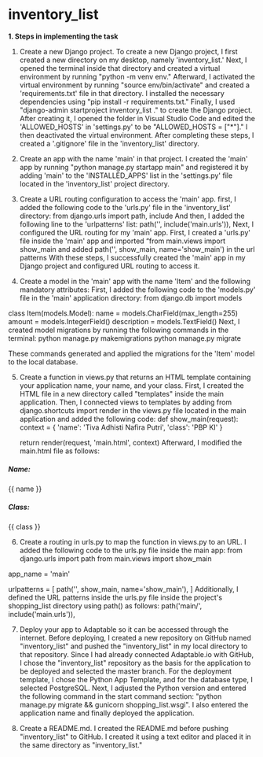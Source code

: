 # inventory_list
**1. Steps in implementing the task**
1. Create a new Django project.
To create a new Django project, I first created a new directory on my desktop, namely 'inventory_list.' Next, I opened the terminal inside that directory and created a virtual environment by running "python -m venv env." Afterward, I activated the virtual environment by running "source env/bin/activate" and created a 'requirements.txt' file in that directory. I installed the necessary dependencies using "pip install -r requirements.txt." Finally, I used "django-admin startproject inventory_list ." to create the Django project. After creating it, I opened the folder in Visual Studio Code and edited the 'ALLOWED_HOSTS'  in 'settings.py' to be "ALLOWED_HOSTS = ["*"]." I then deactivated the virtual environment.
After completing these steps, I created a '.gitignore' file in the 'inventory_list' directory.

2. Create an app with the name 'main' in that project.
I created the 'main' app by running "python manage.py startapp main" and registered it by adding 'main' to the 'INSTALLED_APPS' list in the 'settings.py' file located in the 'inventory_list' project directory.

3. Create a URL routing configuration to access the 'main' app.
first, I added the following code to the 'urls.py' file in the 'inventory_list' directory:
from django.urls import path, include
And then, I added the following line to the 'urlpatterns' list:
path('', include('main.urls')),
Next, I configured the URL routing for my 'main' app. First, I created a 'urls.py' file inside the 'main' app and imported “from main.views import show_main and added path('', show_main, name='show_main') in the url patterns
With these steps, I successfully created the 'main' app in my Django project and configured URL routing to access it.

4. Create a model in the 'main' app with the name 'Item' and the following mandatory attributes:
First, I added the following code to the 'models.py' file in the 'main' application directory:
from django.db import models

class Item(models.Model):
    name = models.CharField(max_length=255)
    amount = models.IntegerField()
    description = models.TextField()
Next, I created model migrations by running the following commands in the terminal:
python manage.py makemigrations
python manage.py migrate

These commands generated and applied the migrations for the 'Item' model to the local database.

5. Create a function in views.py that returns an HTML template containing your application name, your name, and your class.
First, I created the HTML file in a new directory called "templates" inside the main application. Then, I connected views to templates by adding from django.shortcuts import render in the views.py file located in the main application and added the following code:
def show_main(request):
    context = {
        'name': 'Tiva Adhisti Nafira Putri',
        'class': 'PBP KI'
    }

    return render(request, 'main.html', context)
Afterward, I modified the main.html file as follows:
<h5>Name:</h5>
<p>{{ name }}</p>

<h5>Class:</h5>
<p>{{ class }}</p>


6. Create a routing in urls.py to map the function in views.py to an URL.
I added the following code to the urls.py file inside the main app:
from django.urls import path
from main.views import show_main

app_name = 'main'

urlpatterns = [
    path('', show_main, name='show_main'),
    ]
Additionally, I defined the URL patterns inside the urls.py file inside the project's shopping_list directory using path() as follows:
path('main/', include('main.urls')),

7. Deploy your app to Adaptable so it can be accessed through the internet.
Before deploying, I created a new repository on GitHub named "inventory_list" and pushed the "inventory_list" in my local directory to that repository.
Since I had already connected Adaptable.io with GitHub, I chose the "inventory_list" repository as the basis for the application to be deployed and selected the master branch. For the deployment template, I chose the Python App Template, and for the database type, I selected PostgreSQL. Next, I adjusted the Python version and entered the following command in the start command section: "python manage.py migrate && gunicorn shopping_list.wsgi". I also entered the application name and finally deployed the application.

8. Create a README.md. 
I created the README.md before pushing "inventory_list" to GitHub. I created it using a text editor and placed it in the same directory as "inventory_list."
